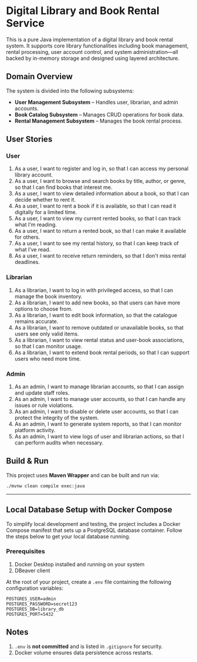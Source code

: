 # Digital Library and Book Rental Service

This is a pure Java implementation of a digital library and book rental system. It supports core library functionalities including book management, rental processing, user account control, and system administration—all backed by in-memory storage and designed using layered architecture.

## Domain Overview

The system is divided into the following subsystems:

- **User Management Subsystem** – Handles user, librarian, and admin accounts.
- **Book Catalog Subsystem** – Manages CRUD operations for book data.
- **Rental Management Subsystem** – Manages the book rental process.

## User Stories

### User

1. As a user, I want to register and log in, so that I can access my personal library account.
2. As a user, I want to browse and search books by title, author, or genre, so that I can find books that interest me.
3. As a user, I want to view detailed information about a book, so that I can decide whether to rent it.
4. As a user, I want to rent a book if it is available, so that I can read it digitally for a limited time.
5. As a user, I want to view my current rented books, so that I can track what I'm reading.
6. As a user, I want to return a rented book, so that I can make it available for others.
7. As a user, I want to see my rental history, so that I can keep track of what I’ve read.
8. As a user, I want to receive return reminders, so that I don't miss rental deadlines.

### Librarian

1. As a librarian, I want to log in with privileged access, so that I can manage the book inventory.
2. As a librarian, I want to add new books, so that users can have more options to choose from.
3. As a librarian, I want to edit book information, so that the catalogue remains accurate.
4. As a librarian, I want to remove outdated or unavailable books, so that users see only valid items.
5. As a librarian, I want to view rental status and user-book associations, so that I can monitor usage.
6. As a librarian, I want to extend book rental periods, so that I can support users who need more time.

### Admin

1. As an admin, I want to manage librarian accounts, so that I can assign and update staff roles.
2. As an admin, I want to manage user accounts, so that I can handle any issues or rule violations.
3. As an admin, I want to disable or delete user accounts, so that I can protect the integrity of the system.
4. As an admin, I want to generate system reports, so that I can monitor platform activity.
5. As an admin, I want to view logs of user and librarian actions, so that I can perform audits when necessary.

## Build & Run

This project uses **Maven Wrapper** and can be built and run via:

```bash
./mvnw clean compile exec:java
```
------

## Local Database Setup with Docker Compose

To simplify local development and testing, the project includes a Docker Compose manifest that sets up a PostgreSQL database container. Follow the steps below to get your local database running.

### Prerequisites
1. Docker Desktop installed and running on your system
2. DBeaver client

At the root of your project, create a `.env` file containing the following configuration variables:

```env
POSTGRES_USER=admin
POSTGRES_PASSWORD=secret123
POSTGRES_DB=library_db
POSTGRES_PORT=5432
```

## Notes
1. `.env` is **not committed** and is listed in `.gitignore` for security.
2. Docker volume ensures data persistence across restarts.
